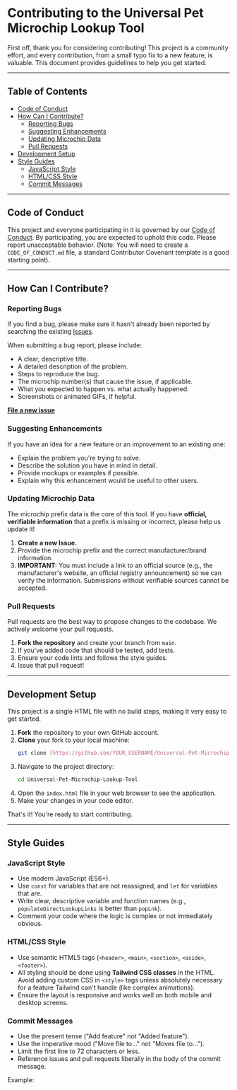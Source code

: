# Contributing to the Universal Pet Microchip Lookup Tool

First off, thank you for considering contributing! This project is a community effort, and every contribution, from a small typo fix to a new feature, is valuable. This document provides guidelines to help you get started.

---

## Table of Contents

- [Code of Conduct](#code-of-conduct)
- [How Can I Contribute?](#how-can-i-contribute)
  - [Reporting Bugs](#reporting-bugs)
  - [Suggesting Enhancements](#suggesting-enhancements)
  - [Updating Microchip Data](#updating-microchip-data)
  - [Pull Requests](#pull-requests)
- [Development Setup](#development-setup)
- [Style Guides](#style-guides)
  - [JavaScript Style](#javascript-style)
  - [HTML/CSS Style](#htmlcss-style)
  - [Commit Messages](#commit-messages)

---

## Code of Conduct

This project and everyone participating in it is governed by our [Code of Conduct](CODE_OF_CONDUCT.md). By participating, you are expected to uphold this code. Please report unacceptable behavior. (Note: You will need to create a `CODE_OF_CONDUCT.md` file, a standard Contributor Covenant template is a good starting point).

---

## How Can I Contribute?

### Reporting Bugs

If you find a bug, please make sure it hasn't already been reported by searching the existing [Issues](https://github.com/EliteGreyIT67/Universal-Pet-Microchip-Lookup-Tool/issues).

When submitting a bug report, please include:
-   A clear, descriptive title.
-   A detailed description of the problem.
-   Steps to reproduce the bug.
-   The microchip number(s) that cause the issue, if applicable.
-   What you expected to happen vs. what actually happened.
-   Screenshots or animated GIFs, if helpful.

[**File a new issue**](https://github.com/EliteGreyIT67/Universal-Pet-Microchip-Lookup-Tool/issues/new)

### Suggesting Enhancements

If you have an idea for a new feature or an improvement to an existing one:
-   Explain the problem you're trying to solve.
-   Describe the solution you have in mind in detail.
-   Provide mockups or examples if possible.
-   Explain why this enhancement would be useful to other users.

### Updating Microchip Data

The microchip prefix data is the core of this tool. If you have **official, verifiable information** that a prefix is missing or incorrect, please help us update it!

1.  **Create a new Issue.**
2.  Provide the microchip prefix and the correct manufacturer/brand information.
3.  **IMPORTANT:** You must include a link to an official source (e.g., the manufacturer's website, an official registry announcement) so we can verify the information. Submissions without verifiable sources cannot be accepted.

### Pull Requests

Pull requests are the best way to propose changes to the codebase. We actively welcome your pull requests.

1.  **Fork the repository** and create your branch from `main`.
2.  If you've added code that should be tested, add tests.
3.  Ensure your code lints and follows the style guides.
4.  Issue that pull request!

---

## Development Setup

This project is a single HTML file with no build steps, making it very easy to get started.

1.  **Fork** the repository to your own GitHub account.
2.  **Clone** your fork to your local machine:
    ```bash
    git clone [https://github.com/YOUR_USERNAME/Universal-Pet-Microchip-Lookup-Tool.git](https://github.com/YOUR_USERNAME/Universal-Pet-Microchip-Lookup-Tool.git)
    ```
3.  Navigate to the project directory:
    ```bash
    cd Universal-Pet-Microchip-Lookup-Tool
    ```
4.  Open the `index.html` file in your web browser to see the application.
5.  Make your changes in your code editor.

That's it! You're ready to start contributing.

---

## Style Guides

### JavaScript Style

-   Use modern JavaScript (ES6+).
-   Use `const` for variables that are not reassigned, and `let` for variables that are.
-   Write clear, descriptive variable and function names (e.g., `populateDirectLookupLinks` is better than `popLnk`).
-   Comment your code where the logic is complex or not immediately obvious.

### HTML/CSS Style

-   Use semantic HTML5 tags (`<header>`, `<main>`, `<section>`, `<aside>`, `<footer>`).
-   All styling should be done using **Tailwind CSS classes** in the HTML. Avoid adding custom CSS in `<style>` tags unless absolutely necessary for a feature Tailwind can't handle (like complex animations).
-   Ensure the layout is responsive and works well on both mobile and desktop screens.

### Commit Messages

-   Use the present tense ("Add feature" not "Added feature").
-   Use the imperative mood ("Move file to..." not "Moves file to...").
-   Limit the first line to 72 characters or less.
-   Reference issues and pull requests liberally in the body of the commit message.

Example:
